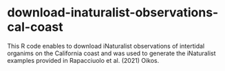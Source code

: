 # download-inaturalist-observations-cal-coast
This R code enables to download iNaturalist observations of intertidal organims on the California coast and was used to generate the iNaturalist examples provided in Rapacciuolo et al. (2021) Oikos.
